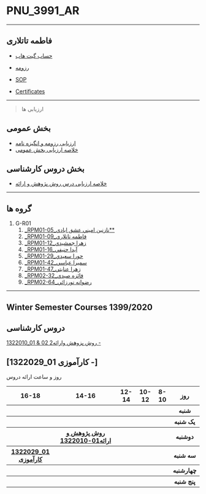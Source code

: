 # PNU_3991_AR
--------
 فاطمه تاتلاری
----
- [حساب گیت هاب](https://github.com/fatemehtatlari)

- [رزومه](https://fatemehtatlari.github.io)

- [SOP](https://fatemehtatlari.github.io/SOP/)

- [Certificates](https://fatemehtatlari.github.io/Certificates/)

------------------
> ارزیابی ها

##  بخش عمومی
- [ارزیابی رزومه و انگیزه نامه](https://github.com/fatemehtatlari/PNU_3991_AR/blob/main/General/FT_CV_CheckList_AR_3991.pdf)
- [خلاصه ارزیابی بخش عمومی](https://github.com/fatemehtatlari/PNU_3991_AR/blob/main/General/FT_GeneralSection_CheckList_AR_3991.pdf)
##  بخش دروس کارشناسی
- [خلاصه ارزیابی درس روش پژوهش و ارائه](https://github.com/fatemehtatlari/PNU_3991_AR/blob/main/General/FT_ResearchAndPresentationMethods_CheckList_AR_3991.pdf)
------------------
## گروه ها

1. G-R01
     1. [_RPM01-05_نازنين اميني عشق ابادي**](https://github.com/AliRazavi-edu/PNU_3991/tree/master/_BSc/ResearchAndPresentationMethods/1322010_01/05_%D9%86%D8%A7%D8%B2%D9%86%D9%8A%D9%86%20%D8%A7%D9%85%D9%8A%D9%86%D9%8A%20%D8%B9%D8%B4%D9%82%20%D8%A7%D8%A8%D8%A7%D8%AF%D9%8A)    
    1. [_RPM01-09_فاطمه تاتلاري](https://github.com/AliRazavi-edu/PNU_3991/tree/master/_BSc/ResearchAndPresentationMethods/1322010_01/09_%D9%81%D8%A7%D8%B7%D9%85%D9%87%20%D8%AA%D8%A7%D8%AA%D9%84%D8%A7%D8%B1%D9%8A)
    1. [_RPM01-12_زهرا جمشيدي](https://github.com/AliRazavi-edu/PNU_3991/tree/master/_BSc/ResearchAndPresentationMethods/1322010_01/12_%D8%B2%D9%87%D8%B1%D8%A7%20%D8%AC%D9%85%D8%B4%D9%8A%D8%AF%D9%8A)    
    1. [_RPM01-16_آيدا حنيفي](https://github.com/AliRazavi-edu/PNU_3991/tree/master/_BSc/ResearchAndPresentationMethods/1322010_01/16_%D8%A2%D9%8A%D8%AF%D8%A7%20%D8%AD%D9%86%D9%8A%D9%81%D9%8A)    
    1. [_RPM01-29_حورا سعيدي](https://github.com/AliRazavi-edu/PNU_3991/tree/master/_BSc/ResearchAndPresentationMethods/1322010_01/29_%D8%AD%D9%88%D8%B1%D8%A7%20%D8%B3%D8%B9%D9%8A%D8%AF%D9%8A)    
    1. [_RPM01-42_سميرا عباسي](https://github.com/AliRazavi-edu/PNU_3991/tree/master/_BSc/ResearchAndPresentationMethods/1322010_01/42_%D8%B3%D9%85%D9%8A%D8%B1%D8%A7%20%D8%B9%D8%A8%D8%A7%D8%B3%D9%8A)
    1. [_RPM01-47_زهرا عنايتي](https://github.com/AliRazavi-edu/PNU_3991/tree/master/_BSc/ResearchAndPresentationMethods/1322010_01/47_%D8%B2%D9%87%D8%B1%D8%A7%20%D8%B9%D9%86%D8%A7%D9%8A%D8%AA%D9%8A) 
    1. [_RPM02-32_فائزه صيدي](https://github.com/AliRazavi-edu/PNU_3991/tree/master/_BSc/ResearchAndPresentationMethods/1322010_02/33_%D9%81%D8%A7%D8%A6%D8%B2%D9%87%20%D8%B5%D9%8A%D8%AF%D9%8A)
     1. [_RPM02-64_رضوانه نورزائي](https://github.com/AliRazavi-edu/PNU_3991/tree/master/_BSc/ResearchAndPresentationMethods/1322010_02/64_%D8%B1%D8%B6%D9%88%D8%A7%D9%86%D9%87%20%D9%86%D9%88%D8%B1%D8%B2%D8%A7%D8%A6%D9%8A)
     
------------------
## Winter Semester Courses 1399/2020

## دروس کارشناسی

[1322010_01 & 02 2روش پزوهش وارائه -](https://github.com/fatemehtatlari/PNU_3991_AR/tree/main/Research-And-Presentation-Methods)

[1322029_01 کارآموزی -] 
<br> 
--------------
 روز و ساعت ارائه دروس

<table style="width:100%">
  <tr>
    <th >16-18</th>
    <th >14-16</th>
    <th >12-14</th>
    <th>10-12</th>
    <th>8-10</th>
    <th>روز</th>
  </tr>
  <tr>
    <th ></th>
    <th ></th>
    <th ></th>
    <th></th>
    <th></th>
    <th>شنبه</th>
  </tr>
   <tr>
    <th ></th>
    <th ></th>
    <th ></th>
    <th></th>
    <th ></th>
    <th>یک شنبه</th>
  </tr>
   <tr>
    <th ></th>
    <th></<th ><a  href="https://github.com/AliRazavi-edu/PNU_3991/tree/master/_BSc/Theory-of-Languages-and-Machines">روش پژوهش و ارائه01-1322010</a></th>
    <th></th>
    <th></th>
    <th></th>  
    <th>دوشنبه</th>
  </tr>
   <tr>
    <th ><a  href="https://github.com/AliRazavi-edu/PNU_3991/tree/master/_BSc/Internship">1322029_01 کارآموزی </a></th>
    <th ></th>
    <th></th>
    <th></th>
    <th ></th>
    <th>سه شنبه</th>
  </tr>
   <tr>
    <th ></th>
    <th ></th>
    <th></th>
    <th></th>
     <th ></th>
    <th>چهارشنبه</th>
  </tr>
   <tr>
   <th ></th>
    <th ></th>
     <th ></th>
     <th ></th>
 <th ></th>
    <th>پنج شنبه</th>
  </tr>
</table>
